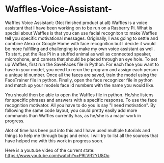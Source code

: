 # Waffles-Voice-Assistant-
Waffles Voice Assistant: (Not finished product at all)
Waffles is a voice assistant that I have been working on to be run on a Rasberry Pi. What is special about Waffles is that you can use facial recogniton to make Waffles tell you specific motivational messages. Originally, I was going to settle and combine Alexa or Google Home with face recognition but I decide it would be more fulfilling and challenging to make my own voice assistant as well. To start, put the Ras Pi in a stuffed animal as well as connected speaker, microphone, and camera that should be placed through an eye hole. 
To set up Waffles, first run the SaveFaces file in Python. For each face you want to have in your model, you need to rerun the program and assign each person a unique id number. Once all the faces are saved, train the model using the FaceTrainer file in python. Finally, open the face recognizer file in python and match up your models face id numbers with the name you would like. 

You should then be able to open the Waffles file in python. He/she listens for specific phrases and answers with a specific response. To use the face recognition motivator. All you have to do you is say "I need motivation". By following the same code layout, you could pretty easily add more commands than Waffles currently has, as he/she is a major work in progress. 

Alot of time has been put into this and I have used multiple tutorials and things to help me through bugs and error. I will try to list all the sources that have helped me with this work in progress soon. 

Here is a youtube video of the current state: https://www.youtube.com/watch?v=P9LVR2YU8Oo
